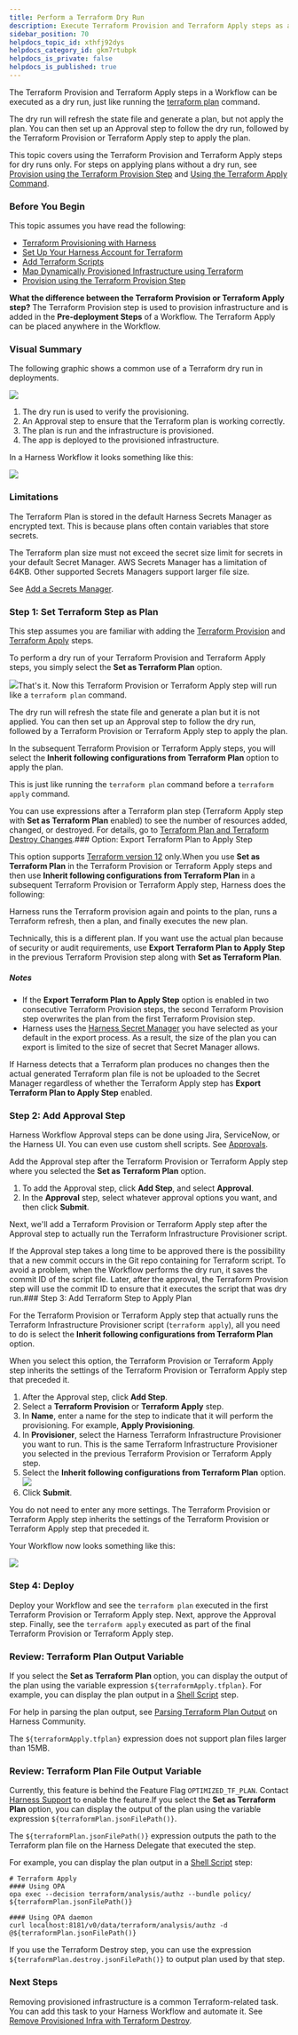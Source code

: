```yaml
---
title: Perform a Terraform Dry Run
description: Execute Terraform Provision and Terraform Apply steps as a dry run.
sidebar_position: 70
helpdocs_topic_id: xthfj92dys
helpdocs_category_id: gkm7rtubpk
helpdocs_is_private: false
helpdocs_is_published: true
---
```


The Terraform Provision and Terraform Apply steps in a Workflow can be executed as a dry run, just like running the [terraform plan](https://www.terraform.io/docs/commands/plan.html) command.

The dry run will refresh the state file and generate a plan, but not apply the plan. You can then set up an Approval step to follow the dry run, followed by the Terraform Provision or Terraform Apply step to apply the plan.

This topic covers using the Terraform Provision and Terraform Apply steps for dry runs only. For steps on applying plans without a dry run, see [Provision using the Terraform Provision Step](terraform-provisioner-step.md) and [Using the Terraform Apply Command](using-the-terraform-apply-command.md).

### Before You Begin

This topic assumes you have read the following:

* [Terraform Provisioning with Harness](../concepts-cd/deployment-types/terraform-provisioning-with-harness.md)
* [Set Up Your Harness Account for Terraform](terraform-delegates.md)
* [Add Terraform Scripts](add-terraform-scripts.md)
* [Map Dynamically Provisioned Infrastructure using Terraform](mapgcp-kube-terraform-infra.md)
* [Provision using the Terraform Provision Step](terraform-provisioner-step.md)

**What the difference between the Terraform Provision or Terraform Apply step?** The Terraform Provision step is used to provision infrastructure and is added in the **Pre-deployment Steps** of a Workflow. The Terraform Apply can be placed anywhere in the Workflow.

### Visual Summary

The following graphic shows a common use of a Terraform dry run in deployments.

![](./static/terraform-dry-run-30\.png)

1. The dry run is used to verify the provisioning.
2. An Approval step to ensure that the Terraform plan is working correctly.
3. The plan is run and the infrastructure is provisioned.
4. The app is deployed to the provisioned infrastructure.

In a Harness Workflow it looks something like this:

![](./static/terraform-dry-run-31.png)

### Limitations

The Terraform Plan is stored in the default Harness Secrets Manager as encrypted text. This is because plans often contain variables that store secrets.

The Terraform plan size must not exceed the secret size limit for secrets in your default Secret Manager. AWS Secrets Manager has a limitation of 64KB. Other supported Secrets Managers support larger file size.

See [Add a Secrets Manager](../../firstgen-platform/security/secrets-management/add-a-secrets-manager.md).

### Step 1: Set Terraform Step as Plan

This step assumes you are familiar with adding the [Terraform Provision](terraform-provisioner-step.md) and [Terraform Apply](using-the-terraform-apply-command.md) steps.

To perform a dry run of your Terraform Provision and Terraform Apply steps, you simply select the **Set as Terraform Plan** option.

![](./static/terraform-dry-run-32.png)That's it. Now this Terraform Provision or Terraform Apply step will run like a `terraform plan` command.

The dry run will refresh the state file and generate a plan but it is not applied. You can then set up an Approval step to follow the dry run, followed by a Terraform Provision or Terraform Apply step to apply the plan.

In the subsequent Terraform Provision or Terraform Apply steps, you will select the **Inherit following configurations from Terraform Plan** option to apply the plan.

This is just like running the `terraform plan` command before a `terraform apply` command.

You can use expressions after a Terraform plan step (Terraform Apply step with **Set as Terraform Plan** enabled) to see the number of resources added, changed, or destroyed. For details, go to [Terraform Plan and Terraform Destroy Changes](../../firstgen-platform/techref-category/variables/built-in-variables-list.md#terraform-plan-and-terraform-destroy-changes).### Option: Export Terraform Plan to Apply Step

This option supports [Terraform version 12](https://www.terraform.io/upgrade-guides/0-12.html) only.When you use **Set as Terraform Plan** in the Terraform Provision or Terraform Apply steps and then use **Inherit following configurations from Terraform Plan** in a subsequent Terraform Provision or Terraform Apply step, Harness does the following:

Harness runs the Terraform provision again and points to the plan, runs a Terraform refresh, then a plan, and finally executes the new plan.

Technically, this is a different plan. If you want use the actual plan because of security or audit requirements, use **Export Terraform Plan to Apply Step** in the previous Terraform Provision step along with **Set as Terraform Plan**.

##### Notes

* If the **Export Terraform Plan to Apply Step** option is enabled in two consecutive Terraform Provision steps, the second Terraform Provision step overwrites the plan from the first Terraform Provision step.
* Harness uses the [Harness Secret Manager](../../firstgen-platform/security/secrets-management/add-a-secrets-manager.md) you have selected as your default in the export process. As a result, the size of the plan you can export is limited to the size of secret that Secret Manager allows.

If Harness detects that a Terraform plan produces no changes then the actual generated Terraform plan file is not be uploaded to the Secret Manager regardless of whether the Terraform Apply step has **Export Terraform Plan to Apply Step** enabled.

### Step 2: Add Approval Step

Harness Workflow Approval steps can be done using Jira, ServiceNow, or the Harness UI. You can even use custom shell scripts. See [Approvals](../model-cd-pipeline/approvals/approvals.md).

Add the Approval step after the Terraform Provision or Terraform Apply step where you selected the **Set as Terraform Plan** option.

1. To add the Approval step, click **Add Step**, and select **Approval**.
2. In the **Approval** step, select whatever approval options you want, and then click **Submit**.

Next, we'll add a Terraform Provision or Terraform Apply step after the Approval step to actually run the Terraform Infrastructure Provisioner script.

If the Approval step takes a long time to be approved there is the possibility that a new commit occurs in the Git repo containing for Terraform script. To avoid a problem, when the Workflow performs the dry run, it saves the commit ID of the script file. Later, after the approval, the Terraform Provision step will use the commit ID to ensure that it executes the script that was dry run.### Step 3: Add Terraform Step to Apply Plan

For the Terraform Provision or Terraform Apply step that actually runs the Terraform Infrastructure Provisioner script (`terraform apply`), all you need to do is select the **Inherit following configurations from Terraform Plan** option.

When you select this option, the Terraform Provision or Terraform Apply step inherits the settings of the Terraform Provision or Terraform Apply step that preceded it.

1. After the Approval step, click **Add Step**.
2. Select a **Terraform Provision** or **Terraform Apply** step.
3. In **Name**, enter a name for the step to indicate that it will perform the provisioning. For example, **Apply Provisioning**.
4. In **Provisioner**, select the Harness Terraform Infrastructure Provisioner you want to run. This is the same Terraform Infrastructure Provisioner you selected in the previous Terraform Provision or Terraform Apply step.
5. Select the **Inherit following configurations from Terraform Plan** option.
   ![](./static/terraform-dry-run-33.png)
6. Click **Submit**.

You do not need to enter any more settings. The Terraform Provision or Terraform Apply step inherits the settings of the Terraform Provision or Terraform Apply step that preceded it.

Your Workflow now looks something like this:

![](./static/terraform-dry-run-34.png)

### Step 4: Deploy

Deploy your Workflow and see the `terraform plan` executed in the first Terraform Provision or Terraform Apply step. Next, approve the Approval step. Finally, see the `terraform apply` executed as part of the final Terraform Provision or Terraform Apply step.

### Review: Terraform Plan Output Variable

If you select the **Set as Terraform Plan** option, you can display the output of the plan using the variable expression `${terraformApply.tfplan}`. For example, you can display the plan output in a [Shell Script](../model-cd-pipeline/workflows/capture-shell-script-step-output.md) step.

For help in parsing the plan output, see [Parsing Terraform Plan Output](https://community.harness.io/t/parsing-terraform-plan-output/545) on Harness Community.

The `${terraformApply.tfplan}` expression does not support plan files larger than 15MB.

### Review: Terraform Plan File Output Variable

Currently, this feature is behind the Feature Flag `OPTIMIZED_TF_PLAN`. Contact [Harness Support](mailto:support@harness.io) to enable the feature.If you select the **Set as Terraform Plan** option, you can display the output of the plan using the variable expression `${terraformPlan.jsonFilePath()}`.

The `${terraformPlan.jsonFilePath()}` expression outputs the path to the Terraform plan file on the Harness Delegate that executed the step.

For example, you can display the plan output in a [Shell Script](../model-cd-pipeline/workflows/capture-shell-script-step-output.md) step:


```
# Terraform Apply  
#### Using OPA   
opa exec --decision terraform/analysis/authz --bundle policy/ ${terraformPlan.jsonFilePath()}  
  
#### Using OPA daemon  
curl localhost:8181/v0/data/terraform/analysis/authz -d @${terraformPlan.jsonFilePath()}
```
If you use the Terraform Destroy step, you can use the expression `${terraformPlan.destroy.jsonFilePath()}` to output plan used by that step.

### Next Steps

Removing provisioned infrastructure is a common Terraform-related task. You can add this task to your Harness Workflow and automate it. See [Remove Provisioned Infra with Terraform Destroy](terraform-destroy.md).

